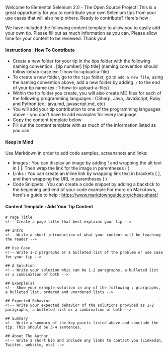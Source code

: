 Welcome to Elemental Selenium 2.0 - The Open Source Project! This is a great opportunity for you to contribute your own Selenium tips from your use cases that will also help others. Ready to contribute? Here's how :

We have included the following content template to allow you to easily add your own tip. Please fill out as much information as you can. Please allow time for your content to be reviewed. Thank you! 

#### Instructions : How To Contribute 
-  Create a new folder for your tip in the tips folder with the following naming convention : [tip number] [tip title] (naming convention should follow kebab-case ex: 1-how-to-upload-a-file)
-  To create a new folder, go to the ```tips``` folder, go to ```add a new file```, using the naming convention above, add a new folder by adding``` /``` to the end of your tip name (ex : 1-how-to-upload-a-file/) 
-  Within the tip folder you create, you will also create MD files for each of the following programming languages : CSharp, Java, JavaScript, Ruby and Python (ex : java.md, javascript.md, etc)
-  You will add your tip contribution to one of the programming languages above - you don't have to add examples for every language
-  Copy the content template below 
-  Fill out the content template with as much of the information listed as you can

#### Keep In Mind 
Use Markdown in order to add code samples, screenshots and links:
- Images : You can display an image by adding ! and wrapping the alt text in [ ]. Then wrap the link for the image in parentheses ( ) 	
- Links : You can create an inline link by wrapping link text in brackets [ ], and then wrapping the URL in parentheses ( )
- Code Snippets : You can create a code snippet by adding a backtick to the beginning and end of your code example 
For more on Markdown, here's a guide to help : https://www.markdownguide.org/cheat-sheet/

#### Content Template : Add Your Tip Content

```
# Page Title
<!-- Create a page title that best explains your tip -->

## Intro
<!-- Write a short introduction of what your content will be teaching the reader -->

## Use Case
<!-- Write 1-2 pargraphs or a bulleted list of the problem or use case for your tip -->

## A Solution
<!-- Write your solution whic can be 1-2 paragraphs, a bulleted list or a combination of both -->

## Example(s)
<!-- Show your example solution in any of the following : prargraphs, a bulleted list, ordered and unordered lists -->

## Expected Behavior
<!-- Write your expected behavior of the solutions provided as 1-2 paragraphs, a bulleted list or a combination of both -->

## Summary
<!-- Write a summary of the key points listed above and conclude the tip. This should be 3-4 sentences. 

## About The Author
<!-- Write a short bio and include any links to contact you (LinkedIn, Twitter, website, etc) -->

```
